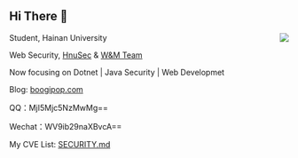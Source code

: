## Hi There 👋

<img align="right" src="https://github-readme-stats.vercel.app/api?username=Boogipop&show_icons=true&include_all_commits=true" />

Student, Hainan University

Web Security, [HnuSec](https://hnusec.github.io/) & [W&M Team](https://wm-team.cn/)

Now focusing on Dotnet | Java Security | Web Developmet

Blog: [boogipop.com](https://boogipop.com)

QQ：MjI5Mjc5NzMwMg==

Wechat：WV9ib29naXBvcA==

My CVE List: [SECURITY.md](SECURITY.md)
